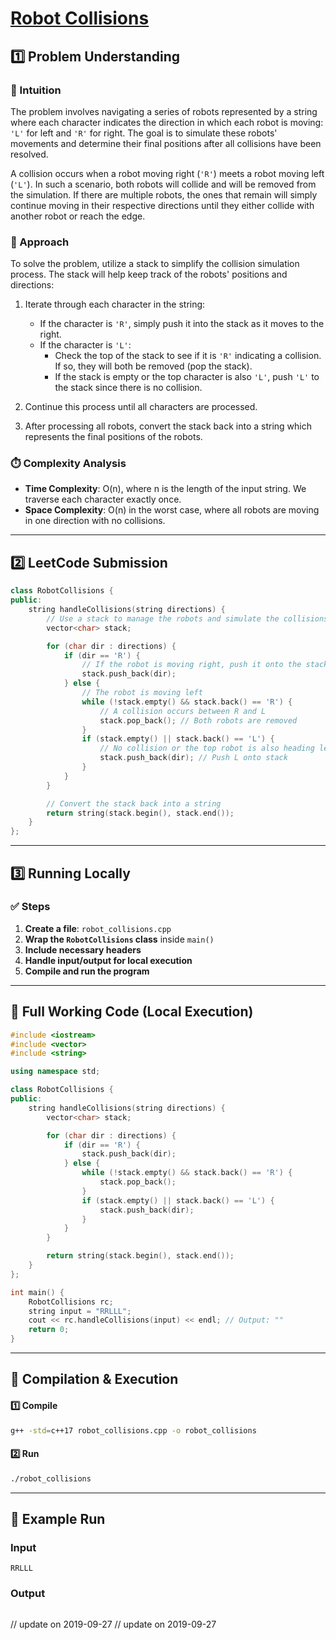 # **[Robot Collisions](https://leetcode.com/problems/robot-collisions/description/)**  

## **1️⃣ Problem Understanding**  
### **📌 Intuition**  
The problem involves navigating a series of robots represented by a string where each character indicates the direction in which each robot is moving: `'L'` for left and `'R'` for right. The goal is to simulate these robots' movements and determine their final positions after all collisions have been resolved.  

A collision occurs when a robot moving right (`'R'`) meets a robot moving left (`'L'`). In such a scenario, both robots will collide and will be removed from the simulation. If there are multiple robots, the ones that remain will simply continue moving in their respective directions until they either collide with another robot or reach the edge.  

### **🚀 Approach**  
To solve the problem, utilize a stack to simplify the collision simulation process. The stack will help keep track of the robots' positions and directions:

1. Iterate through each character in the string:
   - If the character is `'R'`, simply push it into the stack as it moves to the right.
   - If the character is `'L'`:
     - Check the top of the stack to see if it is `'R'` indicating a collision. If so, they will both be removed (pop the stack).
     - If the stack is empty or the top character is also `'L'`, push `'L'` to the stack since there is no collision.
     
2. Continue this process until all characters are processed.

3. After processing all robots, convert the stack back into a string which represents the final positions of the robots.

### **⏱️ Complexity Analysis**  
- **Time Complexity**: O(n), where n is the length of the input string. We traverse each character exactly once.
- **Space Complexity**: O(n) in the worst case, where all robots are moving in one direction with no collisions.

---  

## **2️⃣ LeetCode Submission**  
```cpp
class RobotCollisions {
public:
    string handleCollisions(string directions) {
        // Use a stack to manage the robots and simulate the collisions
        vector<char> stack;

        for (char dir : directions) {
            if (dir == 'R') {
                // If the robot is moving right, push it onto the stack
                stack.push_back(dir);
            } else {
                // The robot is moving left
                while (!stack.empty() && stack.back() == 'R') {
                    // A collision occurs between R and L
                    stack.pop_back(); // Both robots are removed
                }
                if (stack.empty() || stack.back() == 'L') {
                    // No collision or the top robot is also heading left
                    stack.push_back(dir); // Push L onto stack
                }
            }
        }

        // Convert the stack back into a string
        return string(stack.begin(), stack.end());
    }
}; 
```  

---  

## **3️⃣ Running Locally**  
### **✅ Steps**  
1. **Create a file**: `robot_collisions.cpp`  
2. **Wrap the `RobotCollisions` class** inside `main()`  
3. **Include necessary headers**  
4. **Handle input/output for local execution**  
5. **Compile and run the program**  

---  

## **📝 Full Working Code (Local Execution)**  
```cpp
#include <iostream>
#include <vector>
#include <string>

using namespace std;

class RobotCollisions {
public:
    string handleCollisions(string directions) {
        vector<char> stack;

        for (char dir : directions) {
            if (dir == 'R') {
                stack.push_back(dir);
            } else {
                while (!stack.empty() && stack.back() == 'R') {
                    stack.pop_back();
                }
                if (stack.empty() || stack.back() == 'L') {
                    stack.push_back(dir);
                }
            }
        }

        return string(stack.begin(), stack.end());
    }
};

int main() {
    RobotCollisions rc;
    string input = "RRLLL";
    cout << rc.handleCollisions(input) << endl; // Output: ""
    return 0;
}
```  

---  

## **🔧 Compilation & Execution**  
#### **1️⃣ Compile**  
```bash
g++ -std=c++17 robot_collisions.cpp -o robot_collisions
```  

#### **2️⃣ Run**  
```bash
./robot_collisions
```  

---  

## **🎯 Example Run**  
### **Input**  
```
RRLLL
```  
### **Output**  
```
```
// update on 2019-09-27
// update on 2019-09-27
